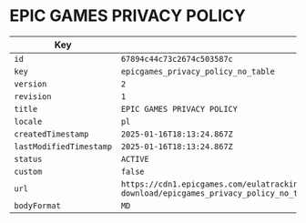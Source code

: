 # EPIC GAMES PRIVACY POLICY

| Key | Value |
| --- | ----- |
| `id` | `67894c44c73c2674c503587c` |
| `key` | `epicgames_privacy_policy_no_table` |
| `version` | `2` |
| `revision` | `1` |
| `title` | `EPIC GAMES PRIVACY POLICY` |
| `locale` | `pl` |
| `createdTimestamp` | `2025-01-16T18:13:24.867Z` |
| `lastModifiedTimestamp` | `2025-01-16T18:13:24.867Z` |
| `status` | `ACTIVE` |
| `custom` | `false` |
| `url` | `https://cdn1.epicgames.com/eulatracking-download/epicgames_privacy_policy_no_table/pl/v2/r1/9455b49240e54e5bf81a3cff048bb43b.pdf` |
| `bodyFormat` | `MD` |
